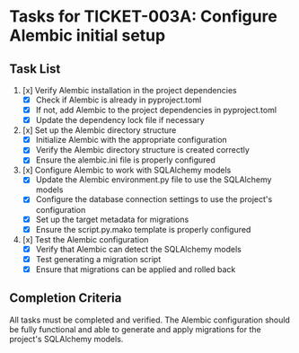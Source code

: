 # Tasks for TICKET-003A: Configure Alembic initial setup

## Task List

1. [x] Verify Alembic installation in the project dependencies
   - [x] Check if Alembic is already in pyproject.toml
   - [x] If not, add Alembic to the project dependencies in pyproject.toml
   - [x] Update the dependency lock file if necessary

2. [x] Set up the Alembic directory structure
   - [x] Initialize Alembic with the appropriate configuration
   - [x] Verify the Alembic directory structure is created correctly
   - [x] Ensure the alembic.ini file is properly configured

3. [x] Configure Alembic to work with SQLAlchemy models
   - [x] Update the Alembic environment.py file to use the SQLAlchemy models
   - [x] Configure the database connection settings to use the project's configuration
   - [x] Set up the target metadata for migrations
   - [x] Ensure the script.py.mako template is properly configured

4. [x] Test the Alembic configuration
   - [x] Verify that Alembic can detect the SQLAlchemy models
   - [x] Test generating a migration script
   - [x] Ensure that migrations can be applied and rolled back

## Completion Criteria
All tasks must be completed and verified. The Alembic configuration should be fully functional and able to generate and apply migrations for the project's SQLAlchemy models.
